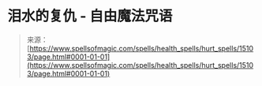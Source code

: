 <!--yml

category: 未分类

date: 2024-06-12 18:54:20

-->

# 泪水的复仇 - 自由魔法咒语

> 来源：[https://www.spellsofmagic.com/spells/health_spells/hurt_spells/15103/page.html#0001-01-01](https://www.spellsofmagic.com/spells/health_spells/hurt_spells/15103/page.html#0001-01-01)

